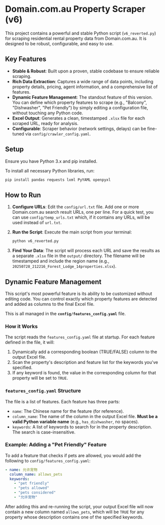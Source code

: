 # Domain.com.au Property Scraper (v6)

This project contains a powerful and stable Python script (`v6_reverted.py`) for scraping residential rental property data from Domain.com.au. It is designed to be robust, configurable, and easy to use.

## Key Features

- **Stable & Robust**: Built upon a proven, stable codebase to ensure reliable scraping.
- **Rich Data Extraction**: Captures a wide range of data points, including property details, pricing, agent information, and a comprehensive list of features.
- **Dynamic Feature Management**: The standout feature of this version. You can define which property features to scrape (e.g., "Balcony", "Dishwasher", "Pet Friendly") by simply editing a configuration file, without touching any Python code.
- **Excel Output**: Generates a clean, timestamped `.xlsx` file for each scraped URL, ready for analysis.
- **Configurable**: Scraper behavior (network settings, delays) can be fine-tuned via `config/crawler_config.yaml`.

## Setup

Ensure you have Python 3.x and pip installed.

To install all necessary Python libraries, run:
```bash
pip install pandas requests lxml PyYAML openpyxl
```

## How to Run

1.  **Configure URLs**: Edit the `config/url.txt` file. Add one or more Domain.com.au search result URLs, one per line. For a quick test, you can use `config/temp_urls.txt` which, if it contains any URLs, will be used instead of `url.txt`.

2.  **Run the Script**: Execute the main script from your terminal:
    ```bash
    python v6_reverted.py
    ```

3.  **Find Your Data**: The script will process each URL and save the results as a separate `.xlsx` file in the `output/` directory. The filename will be timestamped and include the region name (e.g., `20250728_212216_Forest_Lodge_14properties.xlsx`).

## Dynamic Feature Management

This script's most powerful feature is its ability to be customized without editing code. You can control exactly which property features are detected and added as columns to the final Excel file.

This is all managed in the **`config/features_config.yaml`** file.

### How it Works

The script reads the `features_config.yaml` file at startup. For each feature defined in the file, it will:
1.  Dynamically add a corresponding boolean (TRUE/FALSE) column to the output Excel file.
2.  Scan the property's description and feature list for the keywords you've specified.
3.  If any keyword is found, the value in the corresponding column for that property will be set to `TRUE`.

### `features_config.yaml` Structure

The file is a list of features. Each feature has three parts:

-   `name`: The Chinese name for the feature (for reference).
-   `column_name`: The name of the column in the output Excel file. **Must be a valid Python variable name** (e.g., `has_dishwasher`, no spaces).
-   `keywords`: A list of keywords to search for in the property description. The search is case-insensitive.

### Example: Adding a "Pet Friendly" Feature

To add a feature that checks if pets are allowed, you would add the following to `config/features_config.yaml`:

```yaml
- name: 允许宠物
  column_name: allows_pets
  keywords:
    - "pet friendly"
    - "pets allowed"
    - "pets considered"
    - "允许宠物"
```

After adding this and re-running the script, your output Excel file will now contain a new column named `allows_pets`, which will be `TRUE` for any property whose description contains one of the specified keywords.
